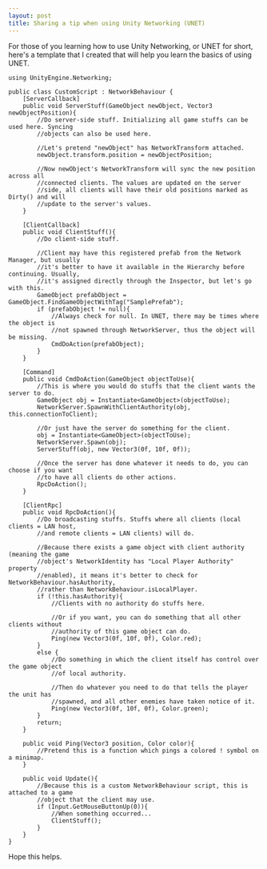 ```yaml
---
layout: post
title: Sharing a tip when using Unity Networking (UNET)
---
```


For those of you learning how to use Unity Networking, or UNET for short, here's a template that I created that will help you learn the basics of using UNET.

    using UnityEngine.Networking;
     
    public class CustomScript : NetworkBehaviour {
        [ServerCallback]
        public void ServerStuff(GameObject newObject, Vector3 newObjectPosition){
            //Do server-side stuff. Initializing all game stuffs can be used here. Syncing 
            //objects can also be used here.
     
            //Let's pretend "newObject" has NetworkTransform attached.
            newObject.transform.position = newObjectPosition;
     
            //Now newObject's NetworkTransform will sync the new position across all 
            //connected clients. The values are updated on the server
            //side, all clients will have their old positions marked as Dirty() and will 
            //update to the server's values.
        }
     
        [ClientCallback]
        public void ClientStuff(){
            //Do client-side stuff.
     
            //Client may have this registered prefab from the Network Manager, but usually 
            //it's better to have it available in the Hierarchy before continuing. Usually, 
            //it's assigned directly through the Inspector, but let's go with this.
            GameObject prefabObject = GameObject.FindGameObjectWithTag("SamplePrefab");
            if (prefabObject != null){
                //Always check for null. In UNET, there may be times where the object is 
                //not spawned through NetworkServer, thus the object will be missing.
                CmdDoAction(prefabObject);
            }
        }
     
        [Command]
        public void CmdDoAction(GameObject objectToUse){
            //This is where you would do stuffs that the client wants the server to do.
            GameObject obj = Instantiate<GameObject>(objectToUse);
            NetworkServer.SpawnWithClientAuthority(obj, this.connectionToClient);
     
            //Or just have the server do something for the client.
            obj = Instantiate<GameObject>(objectToUse);
            NetworkServer.Spawn(obj);
            ServerStuff(obj, new Vector3(0f, 10f, 0f));
     
            //Once the server has done whatever it needs to do, you can choose if you want 
            //to have all clients do other actions.
            RpcDoAction();
        }
     
        [ClientRpc]
        public void RpcDoAction(){
            //Do broadcasting stuffs. Stuffs where all clients (local clients = LAN host, 
            //and remote clients = LAN clients) will do.
     
            //Because there exists a game object with client authority (meaning the game 
            //object's NetworkIdentity has "Local Player Authority" property
            //enabled), it means it's better to check for NetworkBehaviour.hasAuthority, 
            //rather than NetworkBehaviour.isLocalPlayer.
            if (!this.hasAuthority){
                //Clients with no authority do stuffs here.
     
                //Or if you want, you can do something that all other clients without 
                //authority of this game object can do.
                Ping(new Vector3(0f, 10f, 0f), Color.red);
            }
            else {
                //Do something in which the client itself has control over the game object 
                //of local authority.
     
                //Then do whatever you need to do that tells the player the unit has 
                //spawned, and all other enemies have taken notice of it.
                Ping(new Vector3(0f, 10f, 0f), Color.green);
            }
            return;
        }
     
        public void Ping(Vector3 position, Color color){
            //Pretend this is a function which pings a colored ! symbol on a minimap.
        }
     
        public void Update(){
            //Because this is a custom NetworkBehaviour script, this is attached to a game 
            //object that the client may use.
            if (Input.GetMouseButtonUp(0)){
                //When something occurred...
                ClientStuff();
            }
        }
    }
        
Hope this helps.